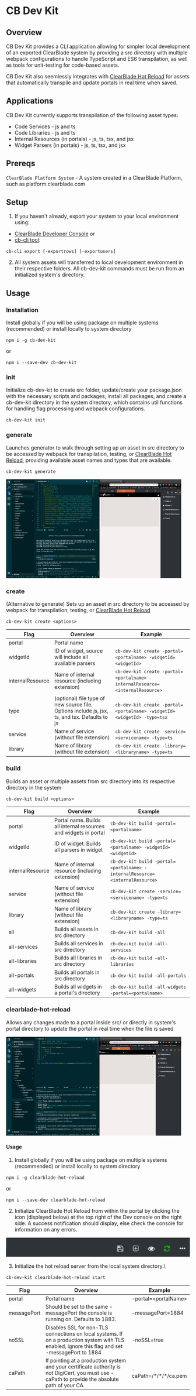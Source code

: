 # CB Dev Kit

## Overview

CB Dev Kit provides a CLI application allowing for simpler local development of an exported ClearBlade system by providing a src directory with multiple webpack configurations to handle TypeScript and ES6 transpilation, as well as tools for unit-testing for code-based assets. 

CB Dev Kit also seemlessly integrates with [ClearBlade Hot Reload](https://github.com/ClearBlade/clearblade-hot-reload) for assets that automatically transpile and update portals in real time when saved.

## Applications
CB Dev Kit currently supports transpilation of the following asset types:
* Code Services - js and ts
* Code Libraries - js and ts
* Internal Resources (in portals) - js, ts, tsx, and jsx
* Widget Parsers (in portals) - js, ts, tsx, and jsx



## Prereqs

`ClearBlade Platform System` - A system created in a ClearBlade Platform, such as platform.clearblade.com

## Setup

1. If you haven't already, export your system to your local environment using:
  * [ClearBlade Developer Console](https://docs.clearblade.com/v/4/console/) or 
  * [cb-cli tool](https://github.com/ClearBlade/cb-cli#export):
  ```
  cb-cli export [-exportrows] [-exportusers]
  ```

2. All system assets will transferred to local development environment in their respective folders. All cb-dev-kit commands must be run from an initialized system's directory.


## Usage

### Installation

Install globally if you will be using package on multiple systems (recommended) or install locally to system directory
```
npm i -g cb-dev-kit
```
or
```
npm i --save-dev cb-dev-kit
```

### init
Initialize cb-dev-kit to create src folder, update/create your package.json with the necessary scripts and packages, install all packages, and create a cb-dev-kit directory in the system directory, which contains util functions for handling flag processing and webpack configurations. 
```
cb-dev-kit init
```

### generate
Launches generator to walk through setting up an asset in src directory to be accessed by webpack for transpilation, testing, or [ClearBlade Hot Reload](https://github.com/ClearBlade/clearblade-hot-reload), providing available asset names and types that are available.
```
cb-dev-kit generate
```
![](images/generator.gif "cb-dev-kit generator")

### create
(Alternative to generate) Sets up an asset in src directory to be accessed by webpack for transpilation, testing, or [ClearBlade Hot Reload](https://github.com/ClearBlade/clearblade-hot-reload)
```
cb-dev-kit create <options>
```
|Flag|Overview|Example|
|---|---|---|
|portal|Portal name|
|widgetId|ID of widget, source will include all available parsers|```cb-dev-kit create -portal=<portalname> -widgetId=<widgetId>```|
|internalResource|Name of internal resource (including extension)|```cb-dev-kit create -portal=<portalname> -internalResource=<internalResource>```|
|type|(optional) file type of new source file. Options include js, jsx, ts, and tsx. Defaults to js|```cb-dev-kit create -portal=<portalname> -widgetId=<widgetId> -type=tsx```|
|service|Name of service (without file extension)|```cb-dev-kit create -service=<servicename> -type=ts```|
|library|Name of library (without file extension)|```cb-dev-kit create -library=<libraryname> -type=ts```|

### build
Builds an asset or multiple assets from src directory into its respective directory in the system
```
cb-dev-kit build <options>
```
|Flag|Overview|Example|
|---|---|---|
|portal|Portal name. Builds all internal resources and widgets in portal|```cb-dev-kit build -portal=<portalname>```|
|widgetId|ID of widget. Builds all parsers in widget|```cb-dev-kit build -portal=<portalname> -widgetId=<widgetId>```|
|internalResource|Name of internal resource (including extension)|```cb-dev-kit build -portal=<portalname> -internalResource=<internalResource>```|
|service|Name of service (without file extension)|```cb-dev-kit create -service=<servicename> -type=ts```|
|library|Name of library (without file extension)|```cb-dev-kit create -library=<libraryname> -type=ts```|
|all|Builds all assets in src directory|```cb-dev-kit build -all```|
|all-services|Builds all services in src directory|```cb-dev-kit build -all-services```|
|all-libraries|Builds all libraries in src directory|```cb-dev-kit build -all-libraries```|
|all-portals|Builds all portals in src directory|```cb-dev-kit build -all-portals```|
|all-widgets|Builds all widgets in a portal's directory|```cb-dev-kit build -all-widgets -portal=<portalname>```|

### clearblade-hot-reload
Allows any changes made to a portal inside src/ or directly in system's portal directory to update the portal in real time when the file is saved

![](images/hot-reload.gif "cb-dev-kit clearblade-hot-reload start")

#### Usage
1. Install globally if you will be using package on multiple systems (recommended) or install locally to system directory
```
npm i -g clearblade-hot-reload
```
or
```
npm i --save-dev clearblade-hot-reload
```

2. Initialize ClearBlade Hot Reload from within the portal by clicking the icon (displayed below) at the top right of the Dev console on the right side. A success notification should display, else check the console for information on any errors.

![alt text](images/clearblade-hot-reload-icon.png "ClearBlade Hot Reload Logo")

3. Initialize the hot reload server from the local system directory.\
```
cb-dev-kit clearblade-hot-reload start
```

|Flag|Overview|Example|
|---|---|---|
|portal|Portal name|-portal=\<portalName>|
|messagePort|Should be set to the same -messagePort the console is running on. Defaults to 1883.|-messagePort=1884|
|noSSL|Disables SSL for non-TLS connections on local systems. If on a production system with TLS enabled, ignore this flag and set -messagePort to 1884|-noSSL=true|
|caPath|If pointing at a production system and your certificate authority is not DigiCert, you must use -caPath to provide the absolute path of your CA.|-caPath=/\*/\*/*/ca.pem|


